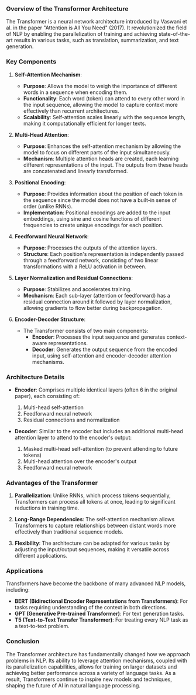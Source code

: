 ### Overview of the Transformer Architecture

The Transformer is a neural network architecture introduced by Vaswani et al. in the paper "Attention is All You Need" (2017). It revolutionized the field of NLP by enabling the parallelization of training and achieving state-of-the-art results in various tasks, such as translation, summarization, and text generation.

### Key Components

1. **Self-Attention Mechanism**:
   - **Purpose**: Allows the model to weigh the importance of different words in a sequence when encoding them.
   - **Functionality**: Each word (token) can attend to every other word in the input sequence, allowing the model to capture context more effectively than recurrent architectures.
   - **Scalability**: Self-attention scales linearly with the sequence length, making it computationally efficient for longer texts.

2. **Multi-Head Attention**:
   - **Purpose**: Enhances the self-attention mechanism by allowing the model to focus on different parts of the input simultaneously.
   - **Mechanism**: Multiple attention heads are created, each learning different representations of the input. The outputs from these heads are concatenated and linearly transformed.

3. **Positional Encoding**:
   - **Purpose**: Provides information about the position of each token in the sequence since the model does not have a built-in sense of order (unlike RNNs).
   - **Implementation**: Positional encodings are added to the input embeddings, using sine and cosine functions of different frequencies to create unique encodings for each position.

4. **Feedforward Neural Network**:
   - **Purpose**: Processes the outputs of the attention layers.
   - **Structure**: Each position's representation is independently passed through a feedforward network, consisting of two linear transformations with a ReLU activation in between.

5. **Layer Normalization and Residual Connections**:
   - **Purpose**: Stabilizes and accelerates training.
   - **Mechanism**: Each sub-layer (attention or feedforward) has a residual connection around it followed by layer normalization, allowing gradients to flow better during backpropagation.

6. **Encoder-Decoder Structure**:
   - The Transformer consists of two main components:
     - **Encoder**: Processes the input sequence and generates context-aware representations.
     - **Decoder**: Generates the output sequence from the encoded input, using self-attention and encoder-decoder attention mechanisms.

### Architecture Details

- **Encoder**: Comprises multiple identical layers (often 6 in the original paper), each consisting of:
  1. Multi-head self-attention
  2. Feedforward neural network
  3. Residual connections and normalization

- **Decoder**: Similar to the encoder but includes an additional multi-head attention layer to attend to the encoder's output:
  1. Masked multi-head self-attention (to prevent attending to future tokens)
  2. Multi-head attention over the encoder's output
  3. Feedforward neural network

### Advantages of the Transformer

1. **Parallelization**: Unlike RNNs, which process tokens sequentially, Transformers can process all tokens at once, leading to significant reductions in training time.

2. **Long-Range Dependencies**: The self-attention mechanism allows Transformers to capture relationships between distant words more effectively than traditional sequence models.

3. **Flexibility**: The architecture can be adapted for various tasks by adjusting the input/output sequences, making it versatile across different applications.

### Applications

Transformers have become the backbone of many advanced NLP models, including:

- **BERT (Bidirectional Encoder Representations from Transformers)**: For tasks requiring understanding of the context in both directions.
- **GPT (Generative Pre-trained Transformer)**: For text generation tasks.
- **T5 (Text-to-Text Transfer Transformer)**: For treating every NLP task as a text-to-text problem.

### Conclusion

The Transformer architecture has fundamentally changed how we approach problems in NLP. Its ability to leverage attention mechanisms, coupled with its parallelization capabilities, allows for training on larger datasets and achieving better performance across a variety of language tasks. As a result, Transformers continue to inspire new models and techniques, shaping the future of AI in natural language processing.